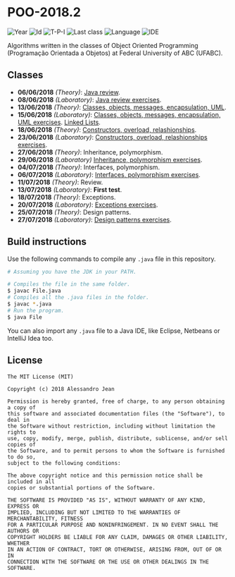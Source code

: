 # POO-2018.2
![Year][year] ![Id][id] ![T-P-I][tpi] ![Last class][last-class]
![Language][language] ![IDE][ide]

Algorithms written in the classes of Object Oriented Programming (Programação
Orientada a Objetos) at Federal University of ABC (UFABC).

[year]: https://img.shields.io/badge/year-2018.2-blue.svg?style=flat-square
[id]: https://img.shields.io/badge/id-MCTA018--13-yellowgreen.svg?style=flat-square
[tpi]: https://img.shields.io/badge/T--P--I-2--2--4-lightgrey.svg?style=flat-square
[last-class]: https://img.shields.io/badge/last_class-2018.07.27-green.svg?style=flat-square
[language]: https://img.shields.io/badge/language-Java-yellow.svg?style=flat-square
[ide]: https://img.shields.io/badge/IDE-VSCode-orange.svg?style=flat-square

## Classes

- **06/06/2018** *(Theory)*: [Java review].
- **08/06/2018** *(Laboratory)*: [Java review exercises].
- **13/06/2018** *(Theory)*: [Classes, objects, messages, encapsulation, UML].
- **15/06/2018** *(Laboratory)*: [Classes, objects, messages, encapsulation,   UML exercises]. [Linked Lists].
- **18/06/2018** *(Theory)*: [Constructors, overload, relashionships].
- **23/06/2018** *(Laboratory)*: [Constructors, overload,
  relashionships exercises].
- **27/06/2018** *(Theory)*: Inheritance, polymorphism.
- **29/06/2018** *(Laboratory)* [Inheritance, polymorphism exercises].
- **04/07/2018** *(Theory)*: Interfaces, polymorphism.
- **06/07/2018** *(Laboratory)*: [Interfaces, polymorphism exercises].
- **11/07/2018** *(Theory)*: Review.
- **13/07/2018** *(Laboratory)*: **First test**.
- **18/07/2018** *(Theory)*: Exceptions.
- **20/07/2018** *(Laboratory)*: [Exceptions exercises].
- **25/07/2018** *(Theory)*: Design patterns.
- **27/07/2018** *(Laboratory)*: [Design patterns exercises].

[Java review]: classes/theory/2018.06.06/
[Java review exercises]: classes/laboratory/2018.06.08/
[Classes, objects, messages, encapsulation, UML]: classes/theory/2018.06.13
[Classes, objects, messages, encapsulation, UML exercises]: classes/laboratory/2018.06.15/part-01/
[Linked Lists]: classes/laboratory/2018.06.15/part-02/
[Constructors, overload, relashionships]: classes/theory/2018.06.18/
[Constructors, overload, relashionships exercises]: classes/laboratory/2018.06.23/
[Inheritance, polymorphism exercises]: classes/laboratory/2018.06.29/
[Interfaces, polymorphism exercises]: classes/laboratory/2018.07.06/
[Exceptions exercises]: classes/laboratory/2018.07.20/
[Design patterns exercises]: classes/laboratory/2018.07.27/


## Build instructions

Use the following commands to compile any `.java` file in this repository.

```bash
# Assuming you have the JDK in your PATH.

# Compiles the file in the same folder.
$ javac File.java
# Compiles all the .java files in the folder.
$ javac *.java
# Run the program.
$ java File
```

You can also import any `.java` file to a Java IDE, like
Eclipse, Netbeans or IntelliJ Idea too.

## License

    The MIT License (MIT)

    Copyright (c) 2018 Alessandro Jean

    Permission is hereby granted, free of charge, to any person obtaining a copy of
    this software and associated documentation files (the "Software"), to deal in
    the Software without restriction, including without limitation the rights to
    use, copy, modify, merge, publish, distribute, sublicense, and/or sell copies of
    the Software, and to permit persons to whom the Software is furnished to do so,
    subject to the following conditions:
    
    The above copyright notice and this permission notice shall be included in all
    copies or substantial portions of the Software.

    THE SOFTWARE IS PROVIDED "AS IS", WITHOUT WARRANTY OF ANY KIND, EXPRESS OR
    IMPLIED, INCLUDING BUT NOT LIMITED TO THE WARRANTIES OF MERCHANTABILITY, FITNESS
    FOR A PARTICULAR PURPOSE AND NONINFRINGEMENT. IN NO EVENT SHALL THE AUTHORS OR
    COPYRIGHT HOLDERS BE LIABLE FOR ANY CLAIM, DAMAGES OR OTHER LIABILITY, WHETHER
    IN AN ACTION OF CONTRACT, TORT OR OTHERWISE, ARISING FROM, OUT OF OR IN
    CONNECTION WITH THE SOFTWARE OR THE USE OR OTHER DEALINGS IN THE SOFTWARE.